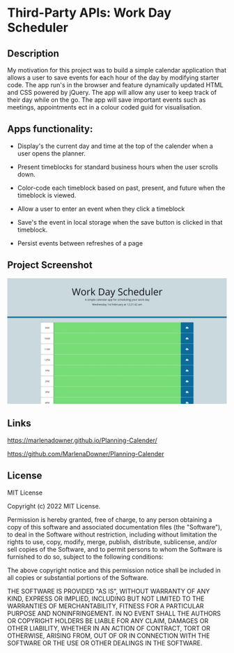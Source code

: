 # Third-Party APIs: Work Day Scheduler

## Description

My motivation for this project was to build a simple calendar application that allows a user to save events for each hour of the day by modifying starter code. The app run's in the browser and feature dynamically updated HTML and CSS powered by jQuery. The app will allow any user to keep track of their day while on the go. The app will save important events such as meetings, appointments ect in a colour coded guid for visualisation.


## Apps functionality:

* Display's the current day and time at the top of the calender when a user opens the planner.
 
* Present timeblocks for standard business hours when the user scrolls down.
 
* Color-code each timeblock based on past, present, and future when the timeblock is viewed.
 
* Allow a user to enter an event when they click a timeblock

* Save's the event in local storage when the save button is clicked in that timeblock.

* Persist events between refreshes of a page

## Project Screenshot

![screenshot of calander ](/assests/Pictures/screenshot.JPG)

## Links

https://marlenadowner.github.io/Planning-Calender/

https://github.com/MarlenaDowner/Planning-Calender 


## License

MIT License

Copyright (c) 2022 MIT License.

Permission is hereby granted, free of charge, to any person obtaining a copy of this software and associated documentation files (the "Software"), to deal in the Software without restriction, including without limitation the rights to use, copy, modify, merge, publish, distribute, sublicense, and/or sell copies of the Software, and to permit persons to whom the Software is furnished to do so, subject to the following conditions:

The above copyright notice and this permission notice shall be included in all copies or substantial portions of the Software.

THE SOFTWARE IS PROVIDED "AS IS", WITHOUT WARRANTY OF ANY KIND, EXPRESS OR IMPLIED, INCLUDING BUT NOT LIMITED TO THE WARRANTIES OF MERCHANTABILITY, FITNESS FOR A PARTICULAR PURPOSE AND NONINFRINGEMENT. IN NO EVENT SHALL THE AUTHORS OR COPYRIGHT HOLDERS BE LIABLE FOR ANY CLAIM, DAMAGES OR OTHER LIABILITY, WHETHER IN AN ACTION OF CONTRACT, TORT OR OTHERWISE, ARISING FROM, OUT OF OR IN CONNECTION WITH THE SOFTWARE OR THE USE OR OTHER DEALINGS IN THE SOFTWARE.
